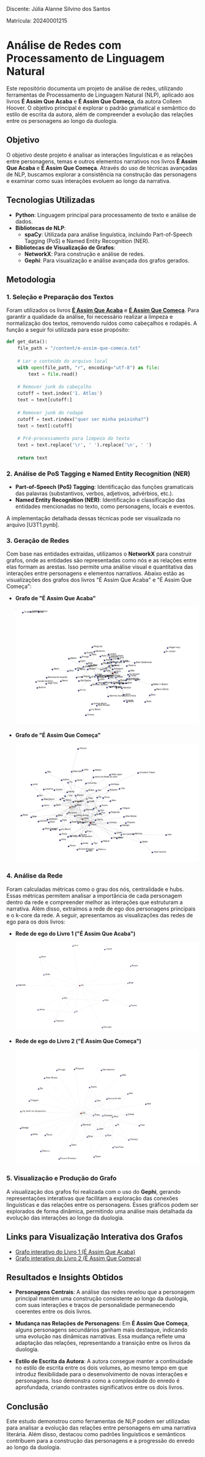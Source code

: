 Discente: Júlia Alanne Silvino dos Santos

Matrícula: 20240001215

# Análise de Redes com Processamento de Linguagem Natural

Este repositório documenta um projeto de análise de redes, utilizando ferramentas de Processamento de Linguagem Natural (NLP), aplicado aos livros **É Assim Que Acaba** e **É Assim Que Começa**, da autora Colleen Hoover. O objetivo principal é explorar o padrão gramatical e semântico do estilo de escrita da autora, além de compreender a evolução das relações entre os personagens ao longo da duologia.

## Objetivo

O objetivo deste projeto é analisar as interações linguísticas e as relações entre personagens, temas e outros elementos narrativos nos livros **É Assim Que Acaba** e **É Assim Que Começa**. Através do uso de técnicas avançadas de NLP, buscamos explorar a consistência na construção das personagens e examinar como suas interações evoluem ao longo da narrativa.

## Tecnologias Utilizadas

- **Python**: Linguagem principal para processamento de texto e análise de dados.
- **Bibliotecas de NLP**:
  - **spaCy**: Utilizada para análise linguística, incluindo Part-of-Speech Tagging (PoS) e Named Entity Recognition (NER).
- **Bibliotecas de Visualização de Grafos**:
  - **NetworkX**: Para construção e análise de redes.
  - **Gephi**: Para visualização e análise avançada dos grafos gerados.

## Metodologia

### 1. Seleção e Preparação dos Textos

Foram utilizados os livros **[É Assim Que Acaba](e-assim-que-acaba.txt)** e **[É Assim Que Começa](e-assim-que-comeca.txt)**. Para garantir a qualidade da análise, foi necessário realizar a limpeza e normalização dos textos, removendo ruídos como cabeçalhos e rodapés. A função a seguir foi utilizada para esse propósito:

```python
def get_data():
    file_path = "/content/e-assim-que-comeca.txt"

    # Ler o conteúdo do arquivo local
    with open(file_path, "r", encoding="utf-8") as file:
        text = file.read()

    # Remover junk do cabeçalho
    cutoff = text.index('1. Atlas')
    text = text[cutoff:]

    # Remover junk do rodapé
    cutoff = text.rindex("quer ser minha peixinha?")
    text = text[:cutoff]

    # Pré-processamento para limpeza do texto
    text = text.replace('\r', ' ').replace('\n', ' ')

    return text
```

### 2. Análise de PoS Tagging e Named Entity Recognition (NER)

- **Part-of-Speech (PoS) Tagging**: Identificação das funções gramaticais das palavras (substantivos, verbos, adjetivos, advérbios, etc.).
- **Named Entity Recognition (NER)**: Identificação e classificação das entidades mencionadas no texto, como personagens, locais e eventos.

A implementação detalhada dessas técnicas pode ser visualizada no arquivo [U3T1.pynb].

### 3. Geração de Redes

Com base nas entidades extraídas, utilizamos o **NetworkX** para construir grafos, onde as entidades são representadas como nós e as relações entre elas formam as arestas. Isso permite uma análise visual e quantitativa das interações entre personagens e elementos narrativos. Abaixo estão as visualizações dos grafos dos livros "É Assim Que Acaba" e "É Assim Que Começa":


- **Grafo de "É Assim Que Acaba"**
  
  ![](img/grafo_acaba.png)

- **Grafo de "É Assim Que Começa"**
  
  ![](img/grafo_comeca.png)


### 4. Análise da Rede

Foram calculadas métricas como o grau dos nós, centralidade e hubs. Essas métricas permitem analisar a importância de cada personagem dentro da rede e compreender melhor as interações que estruturam a narrativa. Além disso, extraímos a rede de ego dos personagens principais e o k-core da rede. A seguir, apresentamos as visualizações das redes de ego para os dois livros:

- **Rede de ego do Livro 1 ("É Assim Que Acaba")**
  
  ![](img/ego1.png)

- **Rede de ego do Livro 2 ("É Assim Que Começa")**
  
  ![](img/ego2.png)

### 5. Visualização e Produção do Grafo

A visualização dos grafos foi realizada com o uso do **Gephi**, gerando representações interativas que facilitam a exploração das conexões linguísticas e das relações entre os personagens. Esses gráficos podem ser explorados de forma dinâmica, permitindo uma análise mais detalhada da evolução das interações ao longo da duologia.

## Links para Visualização Interativa dos Grafos

- [Grafo interativo do Livro 1 (É Assim Que Acaba)](https://juliaalanne.github.io/Algoritmos-e-Estruturas-de-Dados-II/U3T1/network_/#)
- [Grafo interativo do Livro 2 (É Assim Que Começa)](https://juliaalanne.github.io/Algoritmos-e-Estruturas-de-Dados-II/U3T1/network/#)

## Resultados e Insights Obtidos

- **Personagens Centrais**: A análise das redes revelou que a personagem principal mantém uma construção consistente ao longo da duologia, com suas interações e traços de personalidade permanecendo coerentes entre os dois livros.

- **Mudança nas Relações de Personagens**: Em **É Assim Que Começa**, alguns personagens secundários ganham mais destaque, indicando uma evolução nas dinâmicas narrativas. Essa mudança reflete uma adaptação das relações, representando a transição entre os livros da duologia.

- **Estilo de Escrita da Autora**: A autora consegue manter a continuidade no estilo de escrita entre os dois volumes, ao mesmo tempo em que introduz flexibilidade para o desenvolvimento de novas interações e personagens. Isso demonstra como a complexidade do enredo é aprofundada, criando contrastes significativos entre os dois livros.

## Conclusão

Este estudo demonstrou como ferramentas de NLP podem ser utilizadas para analisar a evolução das relações entre personagens em uma narrativa literária. Além disso, destacou como padrões linguísticos e semânticos contribuem para a construção das personagens e a progressão do enredo ao longo da duologia.
